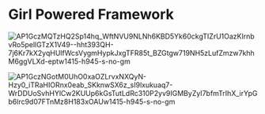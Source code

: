 # Girl Powered Framework

![AP1GczMQTzHQ2Sp14hq_WftNVU9NLNh6KBD5Yk60ckgTIZrU1OazKlrnbvRo5pellGTzX1V49--hht393QH-7j6Kr7kX2yqHUlfWcsVygmHypkJxgTFR85t_BZGtgw719NH5zLufZmzw7khhM6ggVLXd-eptw1415-h945-s-no-gm](https://github.com/user-attachments/assets/b79b57c2-cfeb-4d14-8689-e6c6fae1a36c)

![AP1GczNGotM0UhO0xaOZLrvxNXQyN-Hzy0_iTRaHIORnx0eab_SKknwSX6z_sI9lxukuaq7-WrDDUoSvhHYlCw2KUUp6kGsTutLdRc310P2yv9IGMByZyI7bfmTrIhX_irYpGb6lrc9d07FTnMz8H183xOAUw1415-h945-s-no-gm](https://github.com/user-attachments/assets/d4c44a2b-f699-4288-8f80-24efa6a79cae)

